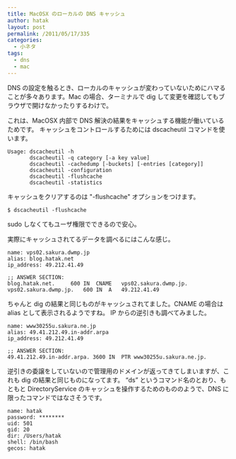 ```yaml
---
title: MacOSX のローカルの DNS キャッシュ
author: hatak
layout: post
permalink: /2011/05/17/335
categories:
  - 小ネタ
tags:
  - dns
  - mac
---
```

DNS の設定を触るとき、ローカルのキャッシュが変わっていないためにハマることが多々あります。Mac の場合、ターミナルで dig して変更を確認してもブラウザで開けなかったりするわけで。

これは、MacOSX 内部で DNS 解決の結果をキャッシュする機能が働いているためです。 キャッシュをコントロールするためには dscacheutil コマンドを使います。

``` console dscacheutil
Usage: dscacheutil -h
       dscacheutil -q category [-a key value]
       dscacheutil -cachedump [-buckets] [-entries [category]]
       dscacheutil -configuration
       dscacheutil -flushcache
       dscacheutil -statistics
```

キャッシュをクリアするのは "-flushcache" オプションをつけます。

``` console
$ dscacheutil -flushcache
```

sudo しなくてもユーザ権限でできるので安心。

<!--more-->

実際にキャッシュされてるデータを調べるにはこんな感じ。

``` console dscacheutil -q host -a name blog.hatak.net
name: vps02.sakura.dwmp.jp
alias: blog.hatak.net
ip_address: 49.212.41.49
```

``` console dig blog.hatak.net
;; ANSWER SECTION:
blog.hatak.net.     600 IN  CNAME   vps02.sakura.dwmp.jp.
vps02.sakura.dwmp.jp.   600 IN  A   49.212.41.49
```

ちゃんと dig の結果と同じものがキャッシュされてました。CNAME の場合は alias として表示されるようですね。 IP からの逆引きも調べてみました。

``` console dscacheutil -q host -a ip_address 49.212.41.49
name: www30255u.sakura.ne.jp
alias: 49.41.212.49.in-addr.arpa
ip_address: 49.212.41.49
```

``` console dig -x 49.212.41.49
;; ANSWER SECTION:
49.41.212.49.in-addr.arpa. 3600 IN  PTR www30255u.sakura.ne.jp.
```

逆引きの委譲をしていないので管理用のドメインが返ってきてしまいますが、これも dig の結果と同じものになってます。 &#8220;ds&#8221; というコマンド名のとおり、もともと DirectoryService のキャッシュを操作するためのもののようで、DNS に限ったコマンドではなさそうです。

``` console dscacheutil -q user -a name hatak
name: hatak
password: ********
uid: 501
gid: 20
dir: /Users/hatak
shell: /bin/bash
gecos: hatak
```
